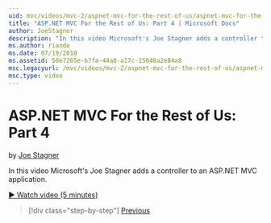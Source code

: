```yaml
---
uid: mvc/videos/mvc-2/aspnet-mvc-for-the-rest-of-us/aspnet-mvc-for-the-rest-of-us-part-4
title: "ASP.NET MVC For the Rest of Us: Part 4 | Microsoft Docs"
author: JoeStagner
description: "In this video Microsoft's Joe Stagner adds a controller to an ASP.NET MVC application."
ms.author: riande
ms.date: 07/19/2010
ms.assetid: 50e7265e-b7fa-44a0-a17c-15048a2e84a8
msc.legacyurl: /mvc/videos/mvc-2/aspnet-mvc-for-the-rest-of-us/aspnet-mvc-for-the-rest-of-us-part-4
msc.type: video
---
```

# ASP.NET MVC For the Rest of Us: Part 4

by [Joe Stagner](https://github.com/JoeStagner)

In this video Microsoft's Joe Stagner adds a controller to an ASP.NET MVC application.

[&#9654; Watch video (5 minutes)](https://channel9.msdn.com/Blogs/ASP-NET-Site-Videos/aspnet-mvc-for-the-rest-of-us-part-4)

> [!div class="step-by-step"]
> [Previous](aspnet-mvc-for-the-rest-of-us-part-3.md)
